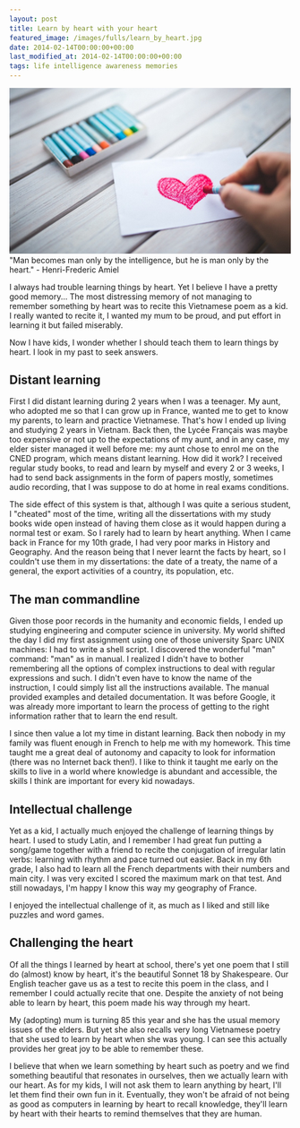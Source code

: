 ```yaml
---
layout: post
title: Learn by heart with your heart
featured_image: /images/fulls/learn_by_heart.jpg
date: 2014-02-14T00:00:00+00:00
last_modified_at: 2014-02-14T00:00:00+00:00
tags: life intelligence awareness memories
---
```

<img src="/images/fulls/learn_by_heart.jpg" class="fit image" title="Learn by heart with your heart">
"Man becomes man only by the intelligence, but he is man only by the heart." - Henri-Frederic Amiel

I always had trouble learning things by heart. Yet I believe I have a pretty good memory... The most distressing memory of not managing to remember something by heart was to recite this Vietnamese poem as a kid. I really wanted to recite it, I wanted my mum to be proud, and put effort in learning it but failed miserably.


Now I have kids, I wonder whether I should teach them to learn things by heart. I look in my past to seek answers.

## Distant learning

First I did distant learning during 2 years when I was a teenager. My aunt, who adopted me so that I can grow up in France, wanted me to get to know my parents, to learn and practice Vietnamese. That's how I ended up living and studying 2 years in Vietnam. Back then, the Lycée Français was maybe too expensive or not up to the expectations of my aunt, and in any case, my elder sister managed it well before me: my aunt chose to enrol me on the CNED program, which means distant learning. How did it work? I received regular study books, to read and learn by myself and every 2 or 3 weeks, I had to send back assignments in the form of papers mostly, sometimes audio recording, that I was suppose to do at home in real exams conditions.

The side effect of this system is that, although I was quite a serious student, I "cheated" most of the time, writing all the dissertations with my study books wide open instead of having them close as it would happen during a normal test or exam. So I rarely had to learn by heart anything. When I came back in France for my 10th grade, I had very poor marks in History and Geography. And the reason being that I never learnt the facts by heart, so I couldn't use them in my dissertations: the date of a treaty, the name of a general, the export activities of a country, its population, etc.

## The man commandline

Given those poor records in the humanity and economic fields, I ended up studying engineering and computer science in university. My world shifted the day I did my first assignment using one of those university Sparc UNIX machines: I had to write a shell script. I discovered the wonderful "man" command: "man" as in manual. I realized I didn't have to bother remembering all the options of complex instructions to deal with regular expressions and such. I didn't even have to know the name of the instruction, I could simply list all the instructions available. The manual provided examples and detailed documentation. It was before Google, it was already more important to learn the process of getting to the right information rather that to learn the end result.

I since then value a lot my time in distant learning.  Back then nobody in my family was fluent enough in French to help me with my homework. This time taught me a great deal of autonomy and capacity to look for information (there was no Internet back then!). I like to think it taught me early on the skills to live in a world where knowledge is abundant and accessible, the skills I think are important for every kid nowadays.

## Intellectual challenge

Yet as a kid, I actually much enjoyed the challenge of learning things by heart. I used to study Latin, and I remember I had great fun putting a song/game together with a friend to recite the conjugation of irregular latin verbs: learning with rhythm and pace turned out easier. Back in my 6th grade, I also had to learn all the French departments with their numbers and main city. I was very excited I scored the maximum mark on that test. And still nowadays, I'm happy I know this way my geography of France.

I enjoyed the intellectual challenge of it, as much as I liked and still like puzzles and word games.

## Challenging the heart

Of all the things I learned by heart at school, there's yet one poem that I still do (almost) know by heart, it's the beautiful Sonnet 18 by Shakespeare. Our English teacher gave us as a test to recite this poem in the class, and I remember I could actually recite that one. Despite the anxiety of not being able to learn by heart, this poem made his way through my heart.


My (adopting) mum is turning 85 this year and she has the usual memory issues of the elders. But yet she also recalls very long Vietnamese poetry that she used to learn by heart when she was young. I can see this actually provides her great joy to be able to remember these.

I believe that when we learn something by heart such as poetry and we find something beautiful that resonates in ourselves, then we actually learn with our heart. As for my kids, I will not ask them to learn anything by heart, I'll let them find their own fun in it. Eventually, they won't be afraid of not being as good as computers in learning by heart to recall knowledge, they'll learn by heart with their hearts to remind themselves that they are human.

